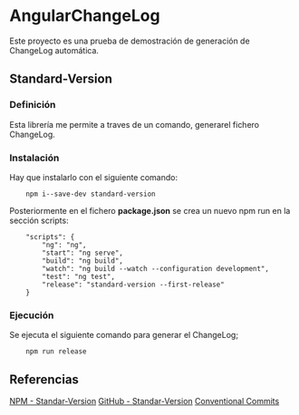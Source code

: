 # AngularChangeLog

Este proyecto es una prueba de demostración de generación de ChangeLog automática.

## Standard-Version

### Definición 

Esta librería me permite a traves de un comando, generarel fichero ChangeLog.

### Instalación

Hay que instalarlo con el siguiente comando:

        npm i--save-dev standard-version

Posteriormente en el fichero **package.json** se crea un nuevo npm run en la sección scripts:

        "scripts": {
            "ng": "ng",
            "start": "ng serve",
            "build": "ng build",
            "watch": "ng build --watch --configuration development",
            "test": "ng test",
            "release": "standard-version --first-release"
        }

### Ejecución

Se ejecuta el siguiente comando para generar el ChangeLog;

        npm run release

## Referencias

[NPM - Standar-Version](https://www.npmjs.com/package/standard-version)
[GitHub - Standar-Version](https://github.com/conventional-changelog/standard-version)
[Conventional Commits](https://www.conventionalcommits.org/en/v1.0.0/)